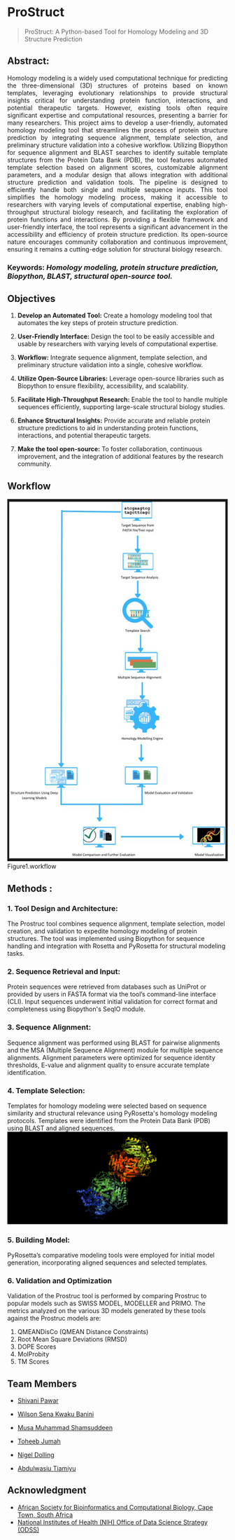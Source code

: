 # ProStruct
> ProStruct: A Python-based Tool for Homology Modeling and 3D Structure Prediction
## Abstract:
<p align="justify"> Homology modeling is a widely used computational technique for predicting the three-dimensional (3D) structures of proteins based on known templates, leveraging evolutionary relationships to provide structural insights critical for understanding protein function, interactions, and potential therapeutic targets. However, existing tools often require significant expertise and computational resources, presenting a barrier for many researchers. This project aims to develop a user-friendly, automated homology modeling tool that streamlines the process of protein structure prediction by integrating sequence alignment, template selection, and preliminary structure validation into a cohesive workflow. Utilizing Biopython for sequence alignment and BLAST searches to identify suitable template structures from the Protein Data Bank (PDB), the tool features automated template selection based on alignment scores, customizable alignment parameters, and a modular design that allows integration with additional structure prediction and validation tools. The pipeline is designed to efficiently handle both single and multiple sequence inputs. This tool simplifies the homology modeling process, making it accessible to researchers with varying levels of computational expertise, enabling high-throughput structural biology research, and facilitating the exploration of protein functions and interactions. By providing a flexible framework and user-friendly interface, the tool represents a significant advancement in the accessibility and efficiency of protein structure prediction. Its open-source nature encourages community collaboration and continuous improvement, ensuring it remains a cutting-edge solution for structural biology research.</p>

### Keywords: _Homology modeling, protein structure prediction, Biopython, BLAST, structural open-source tool._

## Objectives
1. **Develop an Automated Tool:** Create a homology modeling tool that automates the key steps of protein structure prediction.
2. **User-Friendly Interface:** Design the tool to be easily accessible and usable by researchers with varying levels of computational expertise.
3. **Workflow:** Integrate sequence alignment, template selection, and preliminary structure validation into a single, cohesive workflow.
4. **Utilize Open-Source Libraries:** Leverage open-source libraries such as Biopython to ensure flexibility, accessibility, and scalability.
5. **Facilitate High-Throughput Research:** Enable the tool to handle multiple sequences efficiently, supporting large-scale structural biology studies.
6. **Enhance Structural Insights:** Provide accurate and reliable protein structure predictions to aid in understanding protein functions, interactions, and potential therapeutic targets.

7. **Make the tool open-source:** To foster collaboration, continuous improvement, and the integration of additional features by the research community.

## Workflow
![image](https://github.com/omicscodeathon/prostruct/blob/main/workflow/WhatsApp%20Image%202024-07-29%20at%2001.31.46.jpeg)
Figure1.workflow



## Methods :

### 1. Tool Design and Architecture:
The Prostruc tool combines sequence alignment, template selection, model creation, and validation to expedite homology modeling of protein structures. The tool was implemented using Biopython for sequence handling and integration with Rosetta and PyRosetta for structural modeling tasks.

### 2. Sequence Retrieval and Input:
Protein sequences were retrieved from databases such as UniProt or provided by users in FASTA format via the tool’s command-line interface (CLI). Input sequences underwent initial validation for correct format and completeness using Biopython's SeqIO module.

### 3. Sequence Alignment:
Sequence alignment was performed using BLAST for pairwise alignments and the MSA (Multiple Sequence Alignment) module for multiple sequence alignments. Alignment parameters were optimized for sequence identity thresholds, E-value and alignment quality to ensure accurate template identification.

### 4. Template Selection:
Templates for homology modeling were selected based on sequence similarity and structural relevance using PyRosetta's homology modeling protocols. Templates were identified from the Protein Data Bank (PDB) using BLAST and aligned sequences.
![image](https://github.com/omicscodeathon/prostruct/blob/main/output/template.png)

### 5. Building Model:
PyRosetta’s comparative modeling tools were employed for initial model generation, incorporating aligned sequences and selected templates.

### 6. Validation and Optimization
Validation of the Prostruc tool is performed by comparing Prostruc to popular models such as  SWISS MODEL, MODELLER and PRIMO. The metrics analyzed on the various 3D models generated by these tools against the Prostruc models are:
1. QMEANDisCo (QMEAN Distance Constraints)
2. Root Mean Square Deviations (RMSD)
3. DOPE Scores
4. MolProbity
5. TM Scores



##  Team Members
- [Shivani Pawar](https://github.com/ShivMC)
- [Wilson Sena Kwaku Banini](https://github.com/wilson743)                    
                      
                      
                      
                      
                      
  
- [Musa Muhammad Shamsuddeen](https://github.com/Shamss99)
- [Toheeb Jumah](https://github.com/Toheeb27)
- [Nigel Dolling](https://github.com/NigelDolling)
- [Abdulwasiu Tiamiyu](https://github.com/Tiamiyu1)

## Acknowledgment
- [African Society for Bioinformatics and Computational Biology, Cape Town, South Africa](https://www.asbcb.org/)
- [National Institutes of Health (NIH) Office of Data Science Strategy (ODSS)](https://datascience.nih.gov/)
